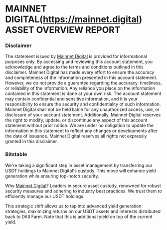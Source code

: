 # MAINNET DIGITAL(https://mainnet.digital) ASSET OVERVIEW REPORT

### Disclaimer
The statement issued by [Mainnet Digital](https://mainnet.digital) is provided for informational purposes only. By accessing and reviewing 
this account statement, you acknowledge and agree to the terms and conditions outlined in this disclaimer. 
Mainnet Digital has made every effort to ensure the accuracy and completeness of the information presented in 
this account statement. However, we do not provide a guarantee regarding the accuracy, timeliness, or 
reliability of the information. Any reliance you place on the information contained in this statement is done at
your own risk. The account statement may contain confidential and sensitive information, and it is your 
responsibility to ensure the security and confidentiality of such information. Mainnet Digital shall not be held 
liable for any unauthorized access, use, or disclosure of your account statement. Additionally, Mainnet Digital 
reserves the right to modify, update, or discontinue any aspect of this account statement without prior notice. 
We are under no obligation to update the information in this statement to reflect any changes or developments 
after the date of issuance. Mainnet Digital reserves all rights not expressly granted in this disclaimer.

### Bitstable

We're taking a significant step in asset management by transferring our USDT holdings to Mainnet Digital's custody. This move will enhance yield generation while ensuring top-notch security.

Why [Mainnet Digital](https://mainnet.digital)? Leaders in secure asset custody, renowned for robust security measures and adhering to industry best practices. We trust them to efficiently manage our USDT holdings.

This strategic shift allows us to tap into advanced yield generation strategies, maximizing returns on our USDT assets and interests distributed back to DAII Farm. Note that this is additional yield on top of the current yield.

